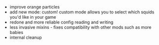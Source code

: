 - improve orange particles
- add new mode: custom! custom mode allows you to select which squids you'd like in your game
- redone and more reliable config reading and writing
- less invasive mixins - fixes compatibility with other mods such as more babies
- internal cleanup